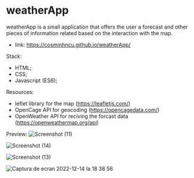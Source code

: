 # weatherApp

weatherApp is a small application that offers the user a forecast and other pieces of information related based on the interaction with the map.
- link: https://cosminhncu.github.io/weatherApp/

Stack:
- HTML;
- CSS;
- Javascript (ES6);

Resources:
- leflet library for the map (https://leafletjs.com/)
- OpenCage API for geocoding (https://opencagedata.com/)
- OpenWeather API for reciving the forcast data (https://openweathermap.org/api)

Preview:
![Screenshot (11)](https://user-images.githubusercontent.com/101092190/207656892-342491ba-69de-48c8-9e92-d540726556e1.png)

![Screenshot (14)](https://user-images.githubusercontent.com/101092190/207656943-bf8bdb7f-1527-45ed-8f89-760ecfc11d37.png)

![Screenshot (13)](https://user-images.githubusercontent.com/101092190/207656919-7e0b667c-f06b-4af2-86d4-ee4a1ccefe55.png)

![Captura de ecran 2022-12-14 la 18 38 56](https://user-images.githubusercontent.com/101092190/207656971-677f70fe-e82d-4270-b411-c60cc7624ad0.png)
